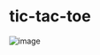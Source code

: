 # tic-tac-toe
![image](https://github.com/user-attachments/assets/6cf80a06-4fd1-41fd-a44d-820e54b5a96e)
